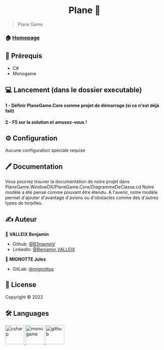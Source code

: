 <h1 align="center"> Plane 👋</h1>

> Plane Game

### 🏠 [Homepage](https://github.com/B3njaminV/monogame-plane-game)


## 📍 Prérequis

- C#
- Monogame

## ‍💻 Lancement (dans le dossier executable)
#### 1 - Définir PlaneGame.Core comme projet de démarrage (si ce n'est déjà fait)
#### 2 - F5 sur la solution et amusez-vous !

## ⚙️ Configuration
Aucune configuration spéciale requise

## 🖊️ Documentation
Vous pourrez trouver la documentation de notre projet dans PlaneGame.WindowDX/PlaneGame.Core/DiagrammeDeClasse.cd
Notre modèle a été pensé comme pouvant être étendu. A l'avenir, notre modèle permet d'ajouter d'avantage d'avions ou d'obstacles comme des d'autres types de torpilles. 

## ✍️ Auteur

👤 **VALLEIX Benjamin**

* Github: [@B3njaminV](https://github.com/B3njaminV)
* LinkedIn: [@Benjamin VALLEIX](https://www.linkedin.com/in/benjamin-valleix-27115719a)

👤 **MIGNOTTE Jules**

* GitLab: [@mignottus]()


## 📝 License

Copyright © 2022


## 🛠  Languages

<p> 
    <a href="https://docs.microsoft.com/fr-fr/dotnet/csharp/" target="_blank"> 
        <img src="https://static.cdnlogo.com/logos/c/27/c.svg" alt="csharp" width="60" height="60"/> 
    </a> 
    <a href="https://www.monogame.net/" target="_blank"> 
        <img src="https://avatars.githubusercontent.com/u/4772066?s=280&v=4" alt="monogame" width="60" height="60"/> 
    </a> 
	<a href="https://github.com/" target="_blank"> 
        <img src="https://www.vectorlogo.zone/logos/github/github-icon.svg" alt="github" width="60" height="60"/> 
    </a> 
</p>

